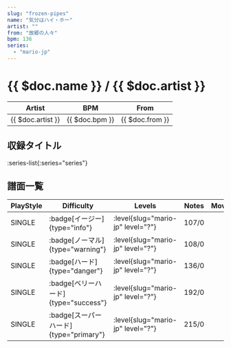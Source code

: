 ```yaml
---
slug: "frozen-pipes"
name: "気分はハイ・ホー"
artist: ""
from: "故郷の人々"
bpm: 136
series:
  - "mario-jp"
---
```


# {{ $doc.name }} / {{ $doc.artist }}

|Artist|BPM|From|
|------|---|----|
|{{ $doc.artist }}|{{ $doc.bpm }}|{{ $doc.from }}|

## 収録タイトル

:series-list{:series="series"}

## 譜面一覧

|PlayStyle|Difficulty|Levels|Notes|Movie|
|---------|----------|------|-----|-----|
|SINGLE| :badge[イージー]{type="info"}|<div class="field is-grouped is-grouped-multiline"> :level{slug="mario-jp" level="?"}</div>|107/0||
|SINGLE| :badge[ノーマル]{type="warning"}|<div class="field is-grouped is-grouped-multiline"> :level{slug="mario-jp" level="?"}</div>|108/0||
|SINGLE| :badge[ハード]{type="danger"}|<div class="field is-grouped is-grouped-multiline"> :level{slug="mario-jp" level="?"}</div>|136/0||
|SINGLE| :badge[ベリーハード]{type="success"}|<div class="field is-grouped is-grouped-multiline"> :level{slug="mario-jp" level="?"}</div>|192/0||
|SINGLE| :badge[スーパーハード]{type="primary"}|<div class="field is-grouped is-grouped-multiline"> :level{slug="mario-jp" level="?"}</div>|215/0||
